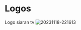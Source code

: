 # Logos
Logo siaran tv
![20231118-221613](https://github.com/Alfandy98/Logos/assets/152257242/13b0b943-d339-4e23-8b78-56f84cd20a7b)
